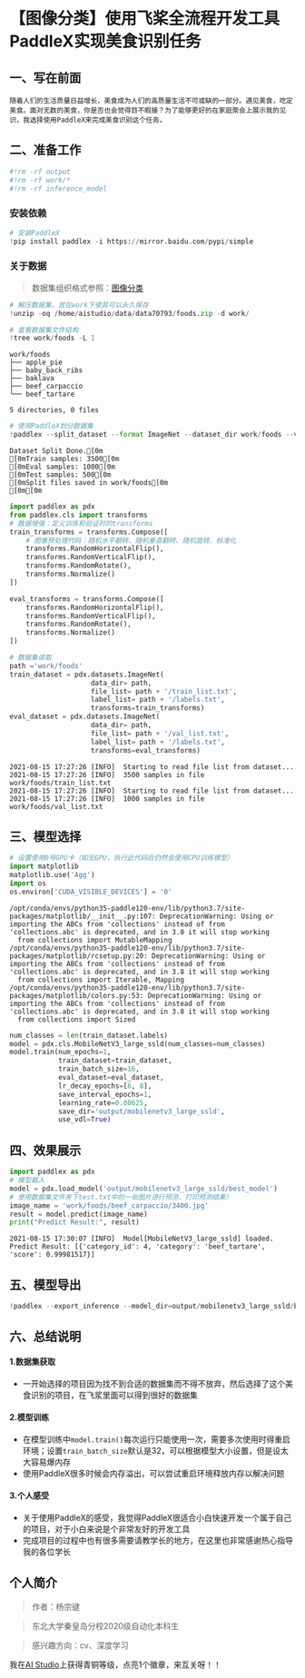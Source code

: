 # 【图像分类】使用飞桨全流程开发工具PaddleX实现美食识别任务

## 一、写在前面

	随着人们的生活质量日益增长，美食成为人们的高质量生活不可或缺的一部分。遇见美食，吃定美食。面对无数的美食，你是否也会觉得目不暇接？为了能够更好的在家庭聚会上展示我的见识，我选择使用PaddleX来完成美食识别这个任务。


## 二、准备工作



```python
#!rm -rf output
#!rm -rf work/*
#!rm -rf inference_model
```

### 安装依赖


```python
# 安装PaddleX
!pip install paddlex -i https://mirror.baidu.com/pypi/simple
```

### 关于数据

> 数据集组织格式参照：[图像分类](https://paddlex.readthedocs.io/zh_CN/release-1.3/data/annotation/classification.html)


```python
# 解压数据集，放在work下使其可以永久保存
!unzip -oq /home/aistudio/data/data70793/foods.zip -d work/
```


```python
# 查看数据集文件结构
!tree work/foods -L 1
```

    work/foods
    ├── apple_pie
    ├── baby_back_ribs
    ├── baklava
    ├── beef_carpaccio
    └── beef_tartare
    
    5 directories, 0 files



```python
# 使用PaddleX划分数据集
!paddlex --split_dataset --format ImageNet --dataset_dir work/foods --val_value 0.2 --test_value 0.1
```

    Dataset Split Done.[0m
    [0mTrain samples: 3500[0m
    [0mEval samples: 1000[0m
    [0mTest samples: 500[0m
    [0mSplit files saved in work/foods[0m
    [0m[0m


```python
import paddlex as pdx
from paddlex.cls import transforms
# 数据增强：定义训练和验证时的transforms
train_transforms = transforms.Compose([
    # 图像预处理代码：随机水平翻转、随机垂直翻转、随机旋转、标准化
    transforms.RandomHorizontalFlip(),
    transforms.RandomVerticalFlip(),
    transforms.RandomRotate(),
    transforms.Normalize()
])

eval_transforms = transforms.Compose([
    transforms.RandomHorizontalFlip(),
    transforms.RandomVerticalFlip(),
    transforms.RandomRotate(),
    transforms.Normalize()
])

# 数据集读取
path ='work/foods'
train_dataset = pdx.datasets.ImageNet(
                    data_dir= path,
                    file_list= path + '/train_list.txt',
                    label_list= path + '/labels.txt',
                    transforms=train_transforms)
eval_dataset = pdx.datasets.ImageNet(
                    data_dir= path,
                    file_list= path + '/val_list.txt',
                    label_list= path + '/labels.txt',
                    transforms=eval_transforms)
```

    2021-08-15 17:27:26 [INFO]	Starting to read file list from dataset...
    2021-08-15 17:27:26 [INFO]	3500 samples in file work/foods/train_list.txt
    2021-08-15 17:27:26 [INFO]	Starting to read file list from dataset...
    2021-08-15 17:27:26 [INFO]	1000 samples in file work/foods/val_list.txt


## 三、模型选择
>


```python
# 设置使用0号GPU卡（如无GPU，执行此代码后仍然会使用CPU训练模型）
import matplotlib
matplotlib.use('Agg') 
import os
os.environ['CUDA_VISIBLE_DEVICES'] = '0'
```

    /opt/conda/envs/python35-paddle120-env/lib/python3.7/site-packages/matplotlib/__init__.py:107: DeprecationWarning: Using or importing the ABCs from 'collections' instead of from 'collections.abc' is deprecated, and in 3.8 it will stop working
      from collections import MutableMapping
    /opt/conda/envs/python35-paddle120-env/lib/python3.7/site-packages/matplotlib/rcsetup.py:20: DeprecationWarning: Using or importing the ABCs from 'collections' instead of from 'collections.abc' is deprecated, and in 3.8 it will stop working
      from collections import Iterable, Mapping
    /opt/conda/envs/python35-paddle120-env/lib/python3.7/site-packages/matplotlib/colors.py:53: DeprecationWarning: Using or importing the ABCs from 'collections' instead of from 'collections.abc' is deprecated, and in 3.8 it will stop working
      from collections import Sized





```python
num_classes = len(train_dataset.labels)
model = pdx.cls.MobileNetV3_large_ssld(num_classes=num_classes)
model.train(num_epochs=1,
            train_dataset=train_dataset,
            train_batch_size=16,
            eval_dataset=eval_dataset,
            lr_decay_epochs=[6, 8],
            save_interval_epochs=1,
            learning_rate=0.00625,
            save_dir='output/mobilenetv3_large_ssld',
            use_vdl=True)
```

## 四、效果展示




```python
import paddlex as pdx
# 模型载入
model = pdx.load_model('output/mobilenetv3_large_ssld/best_model')
# 使用数据集文件夹下test.txt中的一张图片进行预测，打印预测结果）
image_name = 'work/foods/beef_carpaccio/3400.jpg'
result = model.predict(image_name)
print("Predict Result:", result)
```

    2021-08-15 17:30:07 [INFO]	Model[MobileNetV3_large_ssld] loaded.
    Predict Result: [{'category_id': 4, 'category': 'beef_tartare', 'score': 0.99981517}]


## 五、模型导出


```python
!paddlex --export_inference --model_dir=output/mobilenetv3_large_ssld/best_model --save_dir=inference_model
```

## 六、总结说明
#### 1.数据集获取
* 一开始选择的项目因为找不到合适的数据集而不得不放弃，然后选择了这个美食识别的项目，在飞浆里面可以得到很好的数据集
#### 2.模型训练
* 在模型训练中`model.train()`每次运行只能使用一次，需要多次使用时得重启环境；设置`train_batch_size`默认是32，可以根据模型大小设置，但是设太大容易爆内存
* 使用PaddleX很多时候会内存溢出，可以尝试重启环境释放内存以解决问题
#### 3.个人感受
* 关于使用PaddleX的感受，我觉得PaddleX很适合小白快速开发一个属于自己的项目，对于小白来说是个非常友好的开发工具
* 完成项目的过程中也有很多需要请教学长的地方，在这里也非常感谢热心指导我的各位学长

## 个人简介

> 作者：杨宗键


> 东北大学秦皇岛分校2020级自动化本科生


> 感兴趣方向：cv、深度学习


我在[AI Studio](https://aistudio.baidu.com/aistudio/personalcenter/thirdview/568205)上获得青铜等级，点亮1个徽章，来互关呀！！
